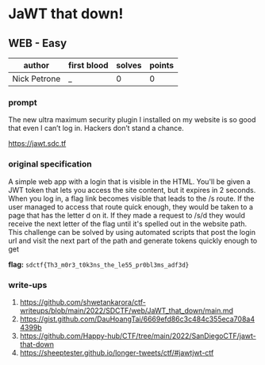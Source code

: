 # JaWT that down!
## WEB - Easy
| author | first blood | solves | points |
| --- | --- | --- | --- |
| Nick Petrone | _ | 0 | 0 |
### prompt
The new ultra maximum security plugin I installed on my website is so good that even I can’t log in. Hackers don’t stand a chance.

https://jawt.sdc.tf

### original specification
A simple web app with a login that is visible in the HTML. You'll be given a JWT token that lets you access the site content, but it expires in 2 seconds. When you log in, a flag link becomes visible that leads to the /s route. If the user managed to access that route quick enough, they would be taken to a page that has the letter d on it. If they made a request to /s/d they would receive the next letter of the flag until it's spelled out in the website path. This challenge can be solved by using automated scripts that post the login url and visit the next part of the path and generate tokens quickly enough to get 

**flag:** `sdctf{Th3_m0r3_t0k3ns_the_le55_pr0bl3ms_adf3d}`

### write-ups
1. https://github.com/shwetankarora/ctf-writeups/blob/main/2022/SDCTF/web/JaWT_that_down/main.md
2. https://gist.github.com/DauHoangTai/6669efd86c3c484c355eca708a44399b
3. https://github.com/Happy-hub/CTF/tree/main/2022/SanDiegoCTF/jawt-that-down
4. https://sheeptester.github.io/longer-tweets/ctf/#jawtjwt-ctf